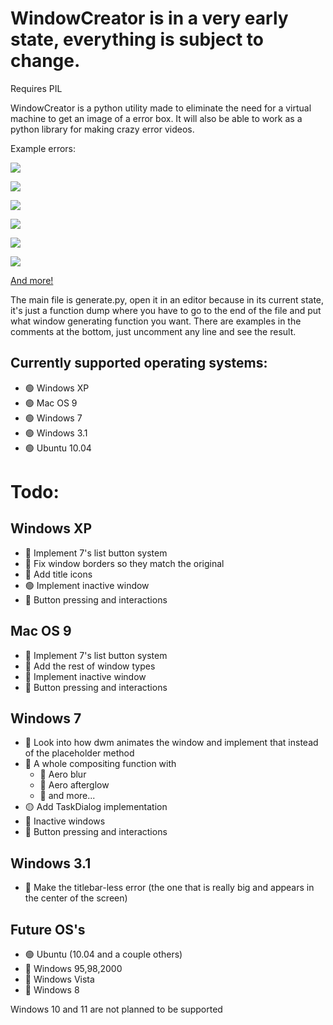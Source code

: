 # WindowCreator is in a very early state, everything is subject to change.

Requires PIL

WindowCreator is a python utility made to eliminate the need for a virtual machine to get an image of a error box. 
It will also be able to work as a python library for making crazy error videos.

Example errors:

![](https://i.imgur.com/3rkfdP8.png)

![](https://i.imgur.com/WyQQpy2.png)

![](https://i.imgur.com/K9qMwwP.png)

![](https://i.imgur.com/ByOzA4c.png)

![](https://i.imgur.com/CrJ1FBg.png)

![](https://user-images.githubusercontent.com/60782515/176369378-0b3fb559-0bee-4d2e-a7ef-caecc4837355.png)

[And more!](examples.md)

The main file is generate.py, open it in an editor because in its current state, it's just a function dump where you have to go to the end of the file and put what window generating function you want. 
There are examples in the comments at the bottom, just uncomment any line and see the result.

## Currently supported operating systems:
* 🟢 Windows XP
* 🟢 Mac OS 9
* 🟢 Windows 7
* 🟢 Windows 3.1
* 🟢 Ubuntu 10.04
# Todo:
## Windows XP
* 🔴 Implement 7's list button system
* 🔴 Fix window borders so they match the original
* 🔴 Add title icons
* 🟢 Implement inactive window
* 🔴 Button pressing and interactions
## Mac OS 9
* 🔴 Implement 7's list button system
* 🔴 Add the rest of window types
* 🔴 Implement inactive window
* 🔴 Button pressing and interactions
## Windows 7
* 🔴 Look into how dwm animates the window and implement that instead of the placeholder method
* 🔴 A whole compositing function with
   * 🔴 Aero blur
   * 🔴 Aero afterglow
   * 🔴 and more...
* 🟡 Add TaskDialog implementation
* 🔶 Inactive windows
* 🔴 Button pressing and interactions
## Windows 3.1
* 🔴 Make the titlebar-less error (the one that is really big and appears in the center of the screen) 

## Future OS's
* 🟢 Ubuntu (10.04 and a couple others)
* 🔴 Windows 95,98,2000
* 🔴 Windows Vista
* 🔴 Windows 8

Windows 10 and 11 are not planned to be supported
